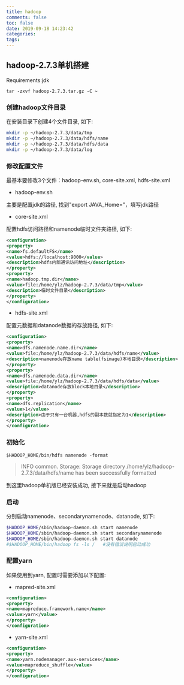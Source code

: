 ```yaml
---
title: hadoop
comments: false
toc: false
date: 2019-09-18 14:23:42
categories:
tags:
---
```


## hadoop-2.7.3单机搭建

Requirements:jdk

`tar -zxvf hadoop-2.7.3.tar.gz -C ~`

### 创建hadoop文件目录

在安装目录下创建4个文件目录, 如下:

``` sh
mkdir -p ~/hadoop-2.7.3/data/tmp
mkdir -p ~/hadoop-2.7.3/data/hdfs/name
mkdir -p ~/hadoop-2.7.3/data/hdfs/data
mkdir -p ~/hadoop-2.7.3/data/log
```

### 修改配置文件

最基本要修改3个文件：hadoop-env.sh, core-site.xml, hdfs-site.xml

* hadoop-env.sh

主要是配置jdk的路径, 找到"export JAVA_Home="，填写jdk路径

* core-site.xml

配置hdfs访问路径和namenode临时文件夹路径, 如下:

``` xml
<configuration>
<property>
<name>fs.defaultFS</name>
<value>hdfs://localhost:9000</value>
<description>hdfs内部通讯访问地址</description>
</property>
<property>
<name>hadoop.tmp.dir</name>
<value>file:/home/ylz/hadoop-2.7.3/data/tmp</value>
<description>临时文件目录</description>
</property>
</configuration>
```

* hdfs-site.xml

配置元数据和datanode数据的存放路径, 如下:

``` xml
<configuration>
<property>
<name>dfs.namenode.name.dir</name>
<value>file:/home/ylz/hadoop-2.7.3/data/hdfs/name</value>
<description>namenode存放name table(fsimage)本地目录</description>
</property>
<property>
<name>dfs.namenode.data.dir</name>
<value>file:/home/ylz/hadoop-2.7.3/data/hdfs/data</value>
<description>datanode存放block本地目录</description>
</property>
<property>
<name>dfs.replication</name>
<value>1</value>
<description>由于只有一台机器,hdfs的副本数就指定为1</description>
</property>
</configuration>
```

### 初始化

`$HADOOP_HOME/bin/hdfs namenode -format`

> INFO common. Storage: Storage directory /home/ylz/hadoop-2.7.3/data/hdfs/name has been successfully formatted

到这里hadoop单机版已经安装成功, 接下来就是启动hadoop

### 启动

分别启动namenode、secondarynamenode、datanode, 如下:

``` sh
$HADOOP_HOME/sbin/hadoop-daemon.sh start namenode
$HADOOP_HOME/sbin/hadoop-daemon.sh start secondarynamenode
$HADOOP_HOME/sbin/hadoop-daemon.sh start datanode
#$HADOOP_HOME/bin/hadoop fs -ls /   #没有错误说明启动成功
```

### 配置yarn

如果使用到yarn, 配置时需要添加以下配置:

* mapred-site.xml

``` xml
<configuration>
<property>
<name>mapreduce.framework.name</name>
<value>yarn</value>
</property>
</configuration>
```

* yarn-site.xml

``` xml
<configuration>
<property>
<name>yarn.nodemanager.aux-services</name>
<value>mapreduce_shuffle</value>
</property>
</configuration>
```
